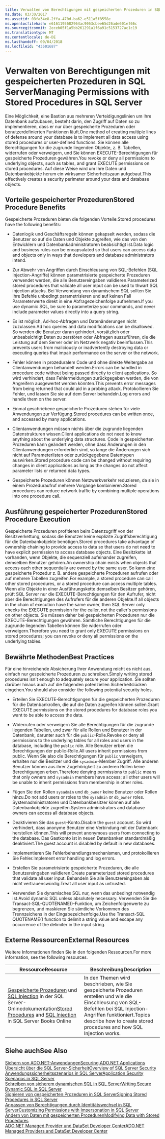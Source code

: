 ```yaml
---
title: Verwalten von Berechtigungen mit gespeicherten Prozeduren in SQL Server
ms.date: 03/30/2017
ms.assetid: 08fa34e8-2ffa-470d-ba62-e511a5f8558e
ms.openlocfilehash: e6161195682964ac9063cbee65d26ade601ef66c
ms.sourcegitcommit: 2eceb05f1a5bb261291a1f6a91c5153727ac1c19
ms.translationtype: MT
ms.contentlocale: de-DE
ms.lasthandoff: 09/04/2018
ms.locfileid: "43501687"
---
```

# <a name="managing-permissions-with-stored-procedures-in-sql-server"></a><span data-ttu-id="34c69-102">Verwalten von Berechtigungen mit gespeicherten Prozeduren in SQL Server</span><span class="sxs-lookup"><span data-stu-id="34c69-102">Managing Permissions with Stored Procedures in SQL Server</span></span>
<span data-ttu-id="34c69-103">Eine Möglichkeit, eine Bastion aus mehreren Verteidigungslinien um Ihre Datenbank aufzubauen, besteht darin, den Zugriff auf Daten so zu implementieren, dass er nur über gespeicherte Prozeduren oder benutzerdefinierten Funktionen läuft.</span><span class="sxs-lookup"><span data-stu-id="34c69-103">One method of creating multiple lines of defense around your database is to implement all data access using stored procedures or user-defined functions.</span></span> <span data-ttu-id="34c69-104">Sie können alle Berechtigungen für die zugrunde liegenden Objekte, z. B. Tabellen, widerrufen oder verweigern, und Sie können EXECUTE-Berechtigungen für gespeicherte Prozeduren gewähren.</span><span class="sxs-lookup"><span data-stu-id="34c69-104">You revoke or deny all permissions to underlying objects, such as tables, and grant EXECUTE permissions on stored procedures.</span></span> <span data-ttu-id="34c69-105">Auf diese Weise wird um Ihre Daten und Datenbankobjekte herum ein wirksamer Sicherheitszaun aufgebaut.</span><span class="sxs-lookup"><span data-stu-id="34c69-105">This effectively creates a security perimeter around your data and database objects.</span></span>  
  
## <a name="stored-procedure-benefits"></a><span data-ttu-id="34c69-106">Vorteile gespeicherter Prozeduren</span><span class="sxs-lookup"><span data-stu-id="34c69-106">Stored Procedure Benefits</span></span>  
 <span data-ttu-id="34c69-107">Gespeicherte Prozeduren bieten die folgenden Vorteile:</span><span class="sxs-lookup"><span data-stu-id="34c69-107">Stored procedures have the following benefits:</span></span>  
  
-   <span data-ttu-id="34c69-108">Datenlogik und Geschäftsregeln können gekapselt werden, sodass die Benutzer so auf die Daten und Objekte zugreifen, wie das von den Entwicklern und Datenbankadministratoren beabsichtigt ist.</span><span class="sxs-lookup"><span data-stu-id="34c69-108">Data logic and business rules can be encapsulated so that users can access data and objects only in ways that developers and database administrators intend.</span></span>  
  
-   <span data-ttu-id="34c69-109">Zur Abwehr von Angriffen durch Einschleusung von SQL-Befehlen (SQL Injection-Angriffe) können parametrisierte gespeicherte Prozeduren verwendet werden, die alle Benutzereingaben validieren.</span><span class="sxs-lookup"><span data-stu-id="34c69-109">Parameterized stored procedures that validate all user input can be used to thwart SQL injection attacks.</span></span> <span data-ttu-id="34c69-110">Bei Verwendung von dynamischem SQL sollten Sie Ihre Befehle unbedingt parametrisieren und auf keinen Fall Parameterwerte direkt in eine Abfragezeichenfolge aufnehmen.</span><span class="sxs-lookup"><span data-stu-id="34c69-110">If you use dynamic SQL, be sure to parameterize your commands, and never include parameter values directly into a query string.</span></span>  
  
-   <span data-ttu-id="34c69-111">Es ist möglich, Ad-hoc-Abfragen und Datenänderungen nicht zuzulassen.</span><span class="sxs-lookup"><span data-stu-id="34c69-111">Ad hoc queries and data modifications can be disallowed.</span></span> <span data-ttu-id="34c69-112">So werden die Benutzer daran gehindert, vorsätzlich oder unbeabsichtigt Daten zu zerstören oder Abfragen auszuführen, die die Leistung auf dem Server oder im Netzwerk negativ beeinflussen.</span><span class="sxs-lookup"><span data-stu-id="34c69-112">This prevents users from maliciously or inadvertently destroying data or executing queries that impair performance on the server or the network.</span></span>  
  
-   <span data-ttu-id="34c69-113">Fehler können in prozeduralem Code und ohne direkte Weitergabe an Clientanwendungen behandelt werden.</span><span class="sxs-lookup"><span data-stu-id="34c69-113">Errors can be handled in procedure code without being passed directly to client applications.</span></span> <span data-ttu-id="34c69-114">So wird verhindert, dass Fehlermeldungen zurückgegeben werden, die von Angreifern ausgewertet werden könnten.</span><span class="sxs-lookup"><span data-stu-id="34c69-114">This prevents error messages from being returned that could aid in a probing attack.</span></span> <span data-ttu-id="34c69-115">Protokollieren Sie Fehler, und lassen Sie sie auf dem Server behandeln.</span><span class="sxs-lookup"><span data-stu-id="34c69-115">Log errors and handle them on the server.</span></span>  
  
-   <span data-ttu-id="34c69-116">Einmal geschriebene gespeicherte Prozeduren stehen für viele Anwendungen zur Verfügung.</span><span class="sxs-lookup"><span data-stu-id="34c69-116">Stored procedures can be written once, and accessed by many applications.</span></span>  
  
-   <span data-ttu-id="34c69-117">Clientanwendungen müssen nichts über die zugrunde liegenden Datenstrukturen wissen.</span><span class="sxs-lookup"><span data-stu-id="34c69-117">Client applications do not need to know anything about the underlying data structures.</span></span> <span data-ttu-id="34c69-118">Code in gespeicherten Prozeduren kann geändert werden, ohne dass Änderungen in den Clientanwendungen erforderlich sind, so lange die Änderungen sich nicht auf Parameterlisten oder zurückgegebene Datentypen auswirken.</span><span class="sxs-lookup"><span data-stu-id="34c69-118">Stored procedure code can be changed without requiring changes in client applications as long as the changes do not affect parameter lists or returned data types.</span></span>  
  
-   <span data-ttu-id="34c69-119">Gespeicherte Prozeduren können Netzwerkverkehr reduzieren, da sie in einem Prozeduraufruf mehrere Vorgänge kombinieren.</span><span class="sxs-lookup"><span data-stu-id="34c69-119">Stored procedures can reduce network traffic by combining multiple operations into one procedure call.</span></span>  
  
## <a name="stored-procedure-execution"></a><span data-ttu-id="34c69-120">Ausführung gespeicherter Prozeduren</span><span class="sxs-lookup"><span data-stu-id="34c69-120">Stored Procedure Execution</span></span>  
 <span data-ttu-id="34c69-121">Gespeicherte Prozeduren profitieren beim Datenzugriff von der Besitzverkettung, sodass die Benutzer keine explizite Zugriffsberechtigung für die Datenbankobjekte benötigen.</span><span class="sxs-lookup"><span data-stu-id="34c69-121">Stored procedures take advantage of ownership chaining to provide access to data so that users do not need to have explicit permission to access database objects.</span></span> <span data-ttu-id="34c69-122">Eine Besitzkette ist vorhanden, wenn Objekte, die sequenziell aufeinander zugreifen, demselben Benutzer gehören.</span><span class="sxs-lookup"><span data-stu-id="34c69-122">An ownership chain exists when objects that access each other sequentially are owned by the same user.</span></span> <span data-ttu-id="34c69-123">So kann eine gespeicherte Prozedur z. B. andere gespeicherte Prozeduren aufrufen oder auf mehrere Tabellen zugreifen.</span><span class="sxs-lookup"><span data-stu-id="34c69-123">For example, a stored procedure can call other stored procedures, or a stored procedure can access multiple tables.</span></span> <span data-ttu-id="34c69-124">Wenn alle Objekte in einer Ausführungskette demselben Besitzer gehören, prüft SQL Server nur die EXECUTE-Berechtigungen für den Aufrufer, nicht aber die Berechtigungen des Aufrufers für die anderen Objekte.</span><span class="sxs-lookup"><span data-stu-id="34c69-124">If all objects in the chain of execution have the same owner, then SQL Server only checks the EXECUTE permission for the caller, not the caller's permissions on other objects.</span></span> <span data-ttu-id="34c69-125">Sie müssen daher bei gespeicherten Prozeduren nur die EXECUTE-Berechtigungen gewähren. Sämtliche Berechtigungen für die zugrunde liegenden Tabellen können Sie widerrufen oder verweigern.</span><span class="sxs-lookup"><span data-stu-id="34c69-125">Therefore you need to grant only EXECUTE permissions on stored procedures; you can revoke or deny all permissions on the underlying tables.</span></span>  
  
## <a name="best-practices"></a><span data-ttu-id="34c69-126">Bewährte Methoden</span><span class="sxs-lookup"><span data-stu-id="34c69-126">Best Practices</span></span>  
 <span data-ttu-id="34c69-127">Für eine hinreichende Absicherung Ihrer Anwendung reicht es nicht aus, einfach nur gespeicherte Prozeduren zu schreiben.</span><span class="sxs-lookup"><span data-stu-id="34c69-127">Simply writing stored procedures isn't enough to adequately secure your application.</span></span> <span data-ttu-id="34c69-128">Sie sollten darüber hinaus auch auf die folgenden potenziellen Sicherheitslücken eingehen.</span><span class="sxs-lookup"><span data-stu-id="34c69-128">You should also consider the following potential security holes.</span></span>  
  
-   <span data-ttu-id="34c69-129">Erteilen Sie EXECUTE-Berechtigungen für die gespeicherten Prozeduren für die Datenbankrollen, die auf die Daten zugreifen können sollen.</span><span class="sxs-lookup"><span data-stu-id="34c69-129">Grant EXECUTE permissions on the stored procedures for database roles you want to be able to access the data.</span></span>  
  
-   <span data-ttu-id="34c69-130">Widerrufen oder verweigern Sie alle Berechtigungen für die zugrunde liegenden Tabellen, und zwar für alle Rollen und Benutzer in der Datenbank, darunter auch für die `public`-Rolle.</span><span class="sxs-lookup"><span data-stu-id="34c69-130">Revoke or deny all permissions to the underlying tables for all roles and users in the database, including the `public` role.</span></span> <span data-ttu-id="34c69-131">Alle Benutzer erben die Berechtigungen der <legacyBold>public</legacyBold>-Rolle.</span><span class="sxs-lookup"><span data-stu-id="34c69-131">All users inherit permissions from public.</span></span> <span data-ttu-id="34c69-132">Wenn Sie also die Berechtigungen für `public` verweigern, erhalten nur die Besitzer und die `sysadmin`-Member Zugriff. Alle anderen Benutzer können aus ihrer Zugehörigkeit zu anderen Rollen keine Berechtigungen erben.</span><span class="sxs-lookup"><span data-stu-id="34c69-132">Therefore denying permissions to `public` means that only owners and `sysadmin` members have access; all other users will be unable to inherit permissions from membership in other roles.</span></span>  
  
-   <span data-ttu-id="34c69-133">Fügen Sie den Rollen `sysadmin` und `db_owner` keine Benutzer oder Rollen hinzu.</span><span class="sxs-lookup"><span data-stu-id="34c69-133">Do not add users or roles to the `sysadmin` or `db_owner` roles.</span></span> <span data-ttu-id="34c69-134">Systemadministratoren und Datenbankbesitzer können auf alle Datenbankobjekte zugreifen.</span><span class="sxs-lookup"><span data-stu-id="34c69-134">System administrators and database owners can access all database objects.</span></span>  
  
-   <span data-ttu-id="34c69-135">Deaktivieren Sie das `guest`-Konto.</span><span class="sxs-lookup"><span data-stu-id="34c69-135">Disable the `guest` account.</span></span> <span data-ttu-id="34c69-136">So wird verhindert, dass anonyme Benutzer eine Verbindung mit der Datenbank herstellen können.</span><span class="sxs-lookup"><span data-stu-id="34c69-136">This will prevent anonymous users from connecting to the database.</span></span> <span data-ttu-id="34c69-137">Das Gastkonto ist in neuen Datenbanken standardmäßig deaktiviert.</span><span class="sxs-lookup"><span data-stu-id="34c69-137">The guest account is disabled by default in new databases.</span></span>  
  
-   <span data-ttu-id="34c69-138">Implementieren Sie Fehlerbehandlungsmechanismen, und protokollieren Sie Fehler.</span><span class="sxs-lookup"><span data-stu-id="34c69-138">Implement error handling and log errors.</span></span>  
  
-   <span data-ttu-id="34c69-139">Erstellen Sie parametrisierte gespeicherte Prozeduren, die alle Benutzereingaben validieren.</span><span class="sxs-lookup"><span data-stu-id="34c69-139">Create parameterized stored procedures that validate all user input.</span></span> <span data-ttu-id="34c69-140">Behandeln Sie alle Benutzereingaben als nicht vertrauenswürdig.</span><span class="sxs-lookup"><span data-stu-id="34c69-140">Treat all user input as untrusted.</span></span>  
  
-   <span data-ttu-id="34c69-141">Verwenden Sie dynamisches SQL nur, wenn das unbedingt notwendig ist.</span><span class="sxs-lookup"><span data-stu-id="34c69-141">Avoid dynamic SQL unless absolutely necessary.</span></span> <span data-ttu-id="34c69-142">Verwenden Sie die Transact-SQL-QUOTENAME()-Funktion, um Zeichenfolgenwerte zu begrenzen, und maskieren Sie sämtliche Vorkommen des Trennzeichens in der Eingabezeichenfolge.</span><span class="sxs-lookup"><span data-stu-id="34c69-142">Use the Transact-SQL QUOTENAME() function to delimit a string value and escape any occurrence of the delimiter in the input string.</span></span>  
  
## <a name="external-resources"></a><span data-ttu-id="34c69-143">Externe Ressourcen</span><span class="sxs-lookup"><span data-stu-id="34c69-143">External Resources</span></span>  
 <span data-ttu-id="34c69-144">Weitere Informationen finden Sie in den folgenden Ressourcen.</span><span class="sxs-lookup"><span data-stu-id="34c69-144">For more information, see the following resources.</span></span>  
  
|<span data-ttu-id="34c69-145">Ressource</span><span class="sxs-lookup"><span data-stu-id="34c69-145">Resource</span></span>|<span data-ttu-id="34c69-146">Beschreibung</span><span class="sxs-lookup"><span data-stu-id="34c69-146">Description</span></span>|  
|--------------|-----------------|  
|<span data-ttu-id="34c69-147">[Gespeicherte Prozeduren](/sql/relational-databases/stored-procedures/stored-procedures-database-engine) und [SQL Injection](https://go.microsoft.com/fwlink/?LinkId=98234) in der SQL Server-Onlinedokumentation</span><span class="sxs-lookup"><span data-stu-id="34c69-147">[Stored Procedures](/sql/relational-databases/stored-procedures/stored-procedures-database-engine) and [SQL Injection](https://go.microsoft.com/fwlink/?LinkId=98234) in SQL Server Books Online</span></span>|<span data-ttu-id="34c69-148">In den Themen wird beschrieben, wie Sie gespeicherte Prozeduren erstellen und wie die Einschleusung von SQL-Befehlen bei SQL Injection-Angriffen funktioniert.</span><span class="sxs-lookup"><span data-stu-id="34c69-148">Topics describe how to create stored procedures and how SQL Injection works.</span></span>|  
  
## <a name="see-also"></a><span data-ttu-id="34c69-149">Siehe auch</span><span class="sxs-lookup"><span data-stu-id="34c69-149">See Also</span></span>  
 [<span data-ttu-id="34c69-150">Sichern von ADO.NET-Anwendungen</span><span class="sxs-lookup"><span data-stu-id="34c69-150">Securing ADO.NET Applications</span></span>](../../../../../docs/framework/data/adonet/securing-ado-net-applications.md)  
 [<span data-ttu-id="34c69-151">Übersicht über die SQL Server-Sicherheit</span><span class="sxs-lookup"><span data-stu-id="34c69-151">Overview of SQL Server Security</span></span>](../../../../../docs/framework/data/adonet/sql/overview-of-sql-server-security.md)  
 [<span data-ttu-id="34c69-152">Anwendungssicherheitsszenarios in SQL Server</span><span class="sxs-lookup"><span data-stu-id="34c69-152">Application Security Scenarios in SQL Server</span></span>](../../../../../docs/framework/data/adonet/sql/application-security-scenarios-in-sql-server.md)  
 [<span data-ttu-id="34c69-153">Schreiben von sicherem dynamischen SQL in SQL Server</span><span class="sxs-lookup"><span data-stu-id="34c69-153">Writing Secure Dynamic SQL in SQL Server</span></span>](../../../../../docs/framework/data/adonet/sql/writing-secure-dynamic-sql-in-sql-server.md)  
 [<span data-ttu-id="34c69-154">Signieren von gespeicherten Prozeduren in SQL Server</span><span class="sxs-lookup"><span data-stu-id="34c69-154">Signing Stored Procedures in SQL Server</span></span>](../../../../../docs/framework/data/adonet/sql/signing-stored-procedures-in-sql-server.md)  
 [<span data-ttu-id="34c69-155">Anpassen von Berechtigungen durch Identitätswechsel in SQL Server</span><span class="sxs-lookup"><span data-stu-id="34c69-155">Customizing Permissions with Impersonation in SQL Server</span></span>](../../../../../docs/framework/data/adonet/sql/customizing-permissions-with-impersonation-in-sql-server.md)  
 [<span data-ttu-id="34c69-156">Ändern von Daten mit gespeicherten Prozeduren</span><span class="sxs-lookup"><span data-stu-id="34c69-156">Modifying Data with Stored Procedures</span></span>](../../../../../docs/framework/data/adonet/modifying-data-with-stored-procedures.md)  
 [<span data-ttu-id="34c69-157">ADO.NET Managed Provider und DataSet Developer Center</span><span class="sxs-lookup"><span data-stu-id="34c69-157">ADO.NET Managed Providers and DataSet Developer Center</span></span>](https://go.microsoft.com/fwlink/?LinkId=217917)
